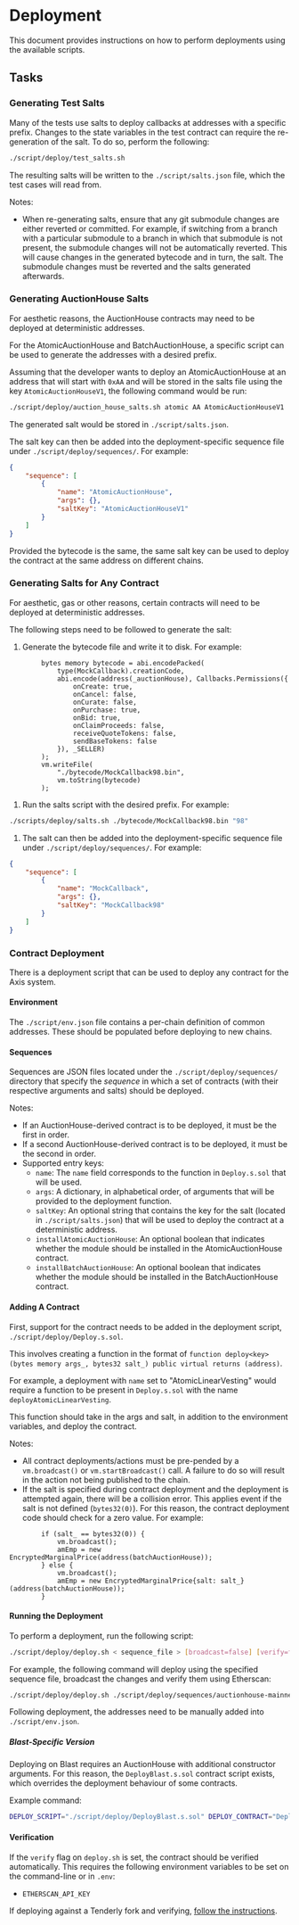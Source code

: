 # Deployment

This document provides instructions on how to perform deployments using the available scripts.

## Tasks

### Generating Test Salts

Many of the tests use salts to deploy callbacks at addresses with a specific prefix. Changes to the state variables in the test contract can require the re-generation of the salt. To do so, perform the following:

```bash
./script/deploy/test_salts.sh
```

The resulting salts will be written to the `./script/salts.json` file, which the test cases will read from.

Notes:

- When re-generating salts, ensure that any git submodule changes are either reverted or committed. For example, if switching from a branch with a particular submodule to a branch in which that submodule is not present, the submodule changes will not be automatically reverted. This will cause changes in the generated bytecode and in turn, the salt. The submodule changes must be reverted and the salts generated afterwards.

### Generating AuctionHouse Salts

For aesthetic reasons, the AuctionHouse contracts may need to be deployed at deterministic addresses.

For the AtomicAuctionHouse and BatchAuctionHouse, a specific script can be used to generate the addresses with a desired prefix.

Assuming that the developer wants to deploy an AtomicAuctionHouse at an address that will start with `0xAA` and will be stored in the salts file using the key `AtomicAuctionHouseV1`, the following command would be run:

```bash
./script/deploy/auction_house_salts.sh atomic AA AtomicAuctionHouseV1
```

The generated salt would be stored in `./script/salts.json`.

The salt key can then be added into the deployment-specific sequence file under `./script/deploy/sequences/`. For example:

```json
{
    "sequence": [
        {
            "name": "AtomicAuctionHouse",
            "args": {},
            "saltKey": "AtomicAuctionHouseV1"
        }
    ]
}
```

Provided the bytecode is the same, the same salt key can be used to deploy the contract at the same address on different chains.

### Generating Salts for Any Contract

For aesthetic, gas or other reasons, certain contracts will need to be deployed at deterministic addresses.

The following steps need to be followed to generate the salt:

1. Generate the bytecode file and write it to disk. For example:

```solidity
        bytes memory bytecode = abi.encodePacked(
            type(MockCallback).creationCode,
            abi.encode(address(_auctionHouse), Callbacks.Permissions({
                onCreate: true,
                onCancel: false,
                onCurate: false,
                onPurchase: true,
                onBid: true,
                onClaimProceeds: false,
                receiveQuoteTokens: false,
                sendBaseTokens: false
            }), _SELLER)
        );
        vm.writeFile(
            "./bytecode/MockCallback98.bin",
            vm.toString(bytecode)
        );
```

1. Run the salts script with the desired prefix. For example:

```bash
./scripts/deploy/salts.sh ./bytecode/MockCallback98.bin "98"
```

1. The salt can then be added into the deployment-specific sequence file under `./script/deploy/sequences/`. For example:

```json
{
    "sequence": [
        {
            "name": "MockCallback",
            "args": {},
            "saltKey": "MockCallback98"
        }
    ]
}
```

### Contract Deployment

There is a deployment script that can be used to deploy any contract for the Axis system.

#### Environment

The `./script/env.json` file contains a per-chain definition of common addresses. These should be populated before deploying to new chains.

#### Sequences

Sequences are JSON files located under the `./script/deploy/sequences/` directory that specify the _sequence_ in which a set of contracts (with their respective arguments and salts) should be deployed.

Notes:

- If an AuctionHouse-derived contract is to be deployed, it must be the first in order.
- If a second AuctionHouse-derived contract is to be deployed, it must be the second in order.
- Supported entry keys:
  - `name`: The `name` field corresponds to the function in `Deploy.s.sol` that will be used.
  - `args`: A dictionary, in alphabetical order, of arguments that will be provided to the deployment function.
  - `saltKey`: An optional string that contains the key for the salt (located in `./script/salts.json`) that will be used to deploy the contract at a deterministic address.
  - `installAtomicAuctionHouse`: An optional boolean that indicates whether the module should be installed in the AtomicAuctionHouse contract.
  - `installBatchAuctionHouse`: An optional boolean that indicates whether the module should be installed in the BatchAuctionHouse contract.

#### Adding A Contract

First, support for the contract needs to be added in the deployment script, `./script/deploy/Deploy.s.sol`.

This involves creating a function in the format of `function deploy<key>(bytes memory args_, bytes32 salt_) public virtual returns (address)`.

For example, a deployment with `name` set to "AtomicLinearVesting" would require a function to be present in `Deploy.s.sol` with the name `deployAtomicLinearVesting`.

This function should take in the args and salt, in addition to the environment variables, and deploy the contract.

Notes:

- All contract deployments/actions must be pre-pended by a `vm.broadcast()` or `vm.startBroadcast()` call. A failure to do so will result in the action not being published to the chain.
- If the salt is specified during contract deployment and the deployment is attempted again, there will be a collision error. This applies event if the salt is not defined (`bytes32(0)`). For this reason, the contract deployment code should check for a zero value. For example:

```solidity
        if (salt_ == bytes32(0)) {
            vm.broadcast();
            amEmp = new EncryptedMarginalPrice(address(batchAuctionHouse));
        } else {
            vm.broadcast();
            amEmp = new EncryptedMarginalPrice{salt: salt_}(address(batchAuctionHouse));
        }
```

#### Running the Deployment

To perform a deployment, run the following script:

```bash
./script/deploy/deploy.sh < sequence_file > [broadcast=false] [verify=false] [resume=false]
```

For example, the following command will deploy using the specified sequence file, broadcast the changes and verify them using Etherscan:

```bash
./script/deploy/deploy.sh ./script/deploy/sequences/auctionhouse-mainnet.json true true
```

Following deployment, the addresses need to be manually added into `./script/env.json`.

##### Blast-Specific Version

Deploying on Blast requires an AuctionHouse with additional constructor arguments. For this reason, the `DeployBlast.s.sol` contract script exists, which overrides the deployment behaviour of some contracts.

Example command:

```bash
DEPLOY_SCRIPT="./script/deploy/DeployBlast.s.sol" DEPLOY_CONTRACT="DeployBlast" ./script/deploy/deploy.sh ./script/deploy/sequences/auctionhouse-mainnet.json true true
```

#### Verification

If the `verify` flag on `deploy.sh` is set, the contract should be verified automatically. This requires the following environment variables to be set on the command-line or in `.env`:

- `ETHERSCAN_API_KEY`

If deploying against a Tenderly fork and verifying, [follow the instructions](https://docs.tenderly.co/contract-verification).
